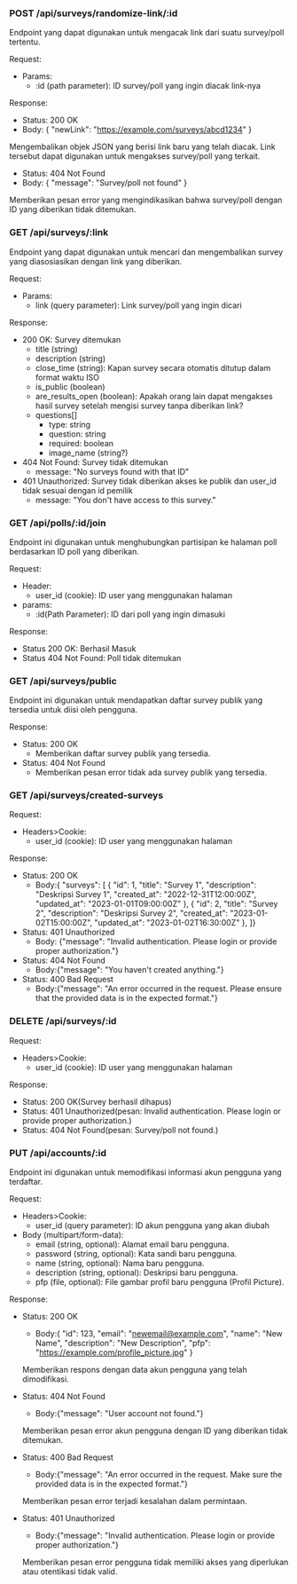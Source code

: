 ### POST /api/surveys/randomize-link/:id

Endpoint yang dapat digunakan untuk mengacak link dari suatu survey/poll tertentu.

Request:

- Params:
  - :id (path parameter): ID survey/poll yang ingin diacak link-nya

Response:

- Status: 200 OK
- Body: { "newLink": "https://example.com/surveys/abcd1234" }

Mengembalikan objek JSON yang berisi link baru yang telah diacak. Link tersebut dapat digunakan untuk mengakses survey/poll yang terkait.

- Status: 404 Not Found
- Body: { "message": "Survey/poll not found" }

Memberikan pesan error yang mengindikasikan bahwa survey/poll dengan ID yang diberikan tidak ditemukan.

### GET /api/surveys/:link

Endpoint yang dapat digunakan untuk mencari dan mengembalikan survey yang diasosiasikan dengan link yang diberikan.

Request:

- Params:
  - link (query parameter): Link survey/poll yang ingin dicari

Response:

- 200 OK: Survey ditemukan
  - title (string)
  - description (string)
  - close_time (string): Kapan survey secara otomatis ditutup dalam format waktu ISO
  - is_public (boolean)
  - are_results_open (boolean): Apakah orang lain dapat mengakses hasil survey setelah mengisi survey tanpa diberikan link?
  - questions[]
    - type: string
    - question: string
    - required: boolean
    - image_name (string?)
- 404 Not Found: Survey tidak ditemukan
  - message: "No surveys found with that ID"
- 401 Unauthorized: Survey tidak diberikan akses ke publik dan user_id tidak sesuai dengan id pemilik
  - message: "You don't have access to this survey."

### GET /api/polls/:id/join

Endpoint ini digunakan untuk menghubungkan partisipan ke halaman poll berdasarkan ID poll yang diberikan.

Request:

- Header:
  - user_id (cookie): ID user yang menggunakan halaman
- params:
  - :id(Path Parameter): ID dari poll yang ingin dimasuki

Response:

- Status 200 OK: Berhasil Masuk
- Status 404 Not Found: Poll tidak ditemukan

### GET /api/surveys/public

Endpoint ini digunakan untuk mendapatkan daftar survey publik yang tersedia untuk diisi oleh pengguna.

Response:

- Status: 200 OK
  - Memberikan daftar survey publik yang tersedia.
- Status: 404 Not Found
  - Memberikan pesan error tidak ada survey publik yang tersedia.

### GET /api/surveys/created-surveys

Request:

- Headers>Cookie:
  - user_id (cookie): ID user yang menggunakan halaman

Response:

- Status: 200 OK
  - Body:{
    "surveys":
    [
    {
    "id": 1,
    "title": "Survey 1",
    "description": "Deskripsi Survey 1",
    "created_at": "2022-12-31T12:00:00Z",
    "updated_at": "2023-01-01T09:00:00Z"
    },
    {
    "id": 2,
    "title": "Survey 2",
    "description": "Deskripsi Survey 2",
    "created_at": "2023-01-02T15:00:00Z",
    "updated_at": "2023-01-02T16:30:00Z"
    },
    ]}
- Status: 401 Unauthorized
  - Body: {"message": "Invalid authentication. Please login or provide proper authorization."}
- Status: 404 Not Found
  - Body:{"message": "You haven't created anything."}
- Status: 400 Bad Request
  - Body:{"message": "An error occurred in the request. Please ensure that the provided data is in the expected format."}

### DELETE /api/surveys/:id

Request:

- Headers>Cookie:
  - user_id (cookie): ID user yang menggunakan halaman

Response:

- Status: 200 OK(Survey berhasil dihapus)
- Status: 401 Unauthorized(pesan: Invalid authentication. Please login or provide proper authorization.)
- Status: 404 Not Found(pesan: Survey/poll not found.)

### PUT /api/accounts/:id

Endpoint ini digunakan untuk memodifikasi informasi akun pengguna yang terdaftar.

Request:

- Headers>Cookie:
  - user_id (query parameter): ID akun pengguna yang akan diubah
- Body (multipart/form-data):
  - email (string, optional): Alamat email baru pengguna.
  - password (string, optional): Kata sandi baru pengguna.
  - name (string, optional): Nama baru pengguna.
  - description (string, optional): Deskripsi baru pengguna.
  - pfp (file, optional): File gambar profil baru pengguna (Profil Picture).

Response:

- Status: 200 OK

  - Body:{
    "id": 123,
    "email": "newemail@example.com",
    "name": "New Name",
    "description": "New Description",
    "pfp": "https://example.com/profile_picture.jpg"
    }

  Memberikan respons dengan data akun pengguna yang telah dimodifikasi.

- Status: 404 Not Found

  - Body:{"message": "User account not found."}

  Memberikan pesan error akun pengguna dengan ID yang diberikan tidak ditemukan.

- Status: 400 Bad Request

  - Body:{"message": "An error occurred in the request. Make sure the provided data is in the expected format."}

  Memberikan pesan error terjadi kesalahan dalam permintaan.

- Status: 401 Unauthorized

  - Body:{"message": "Invalid authentication. Please login or provide proper authorization."}

  Memberikan pesan error pengguna tidak memiliki akses yang diperlukan atau otentikasi tidak valid.
